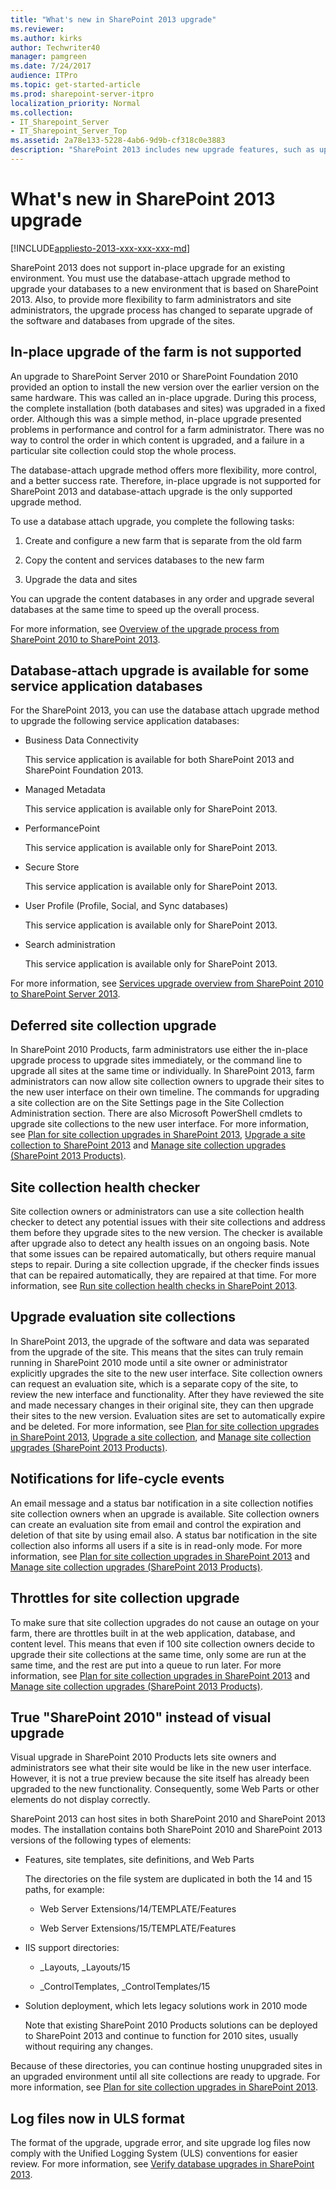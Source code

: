 ```yaml
---
title: "What's new in SharePoint 2013 upgrade"
ms.reviewer: 
ms.author: kirks
author: Techwriter40
manager: pamgreen
ms.date: 7/24/2017
audience: ITPro
ms.topic: get-started-article
ms.prod: sharepoint-server-itpro
localization_priority: Normal
ms.collection:
- IT_Sharepoint_Server
- IT_Sharepoint_Server_Top
ms.assetid: 2a78e133-5228-4ab6-9d9b-cf318c0e3883
description: "SharePoint 2013 includes new upgrade features, such as upgrade for service applications, a site health checker, and upgrade for site collections."
---
```


# What's new in SharePoint 2013 upgrade

[!INCLUDE[appliesto-2013-xxx-xxx-xxx-md](../includes/appliesto-2013-xxx-xxx-xxx-md.md)]
  
SharePoint 2013 does not support in-place upgrade for an existing environment. You must use the database-attach upgrade method to upgrade your databases to a new environment that is based on SharePoint 2013. Also, to provide more flexibility to farm administrators and site administrators, the upgrade process has changed to separate upgrade of the software and databases from upgrade of the sites. 
  
## In-place upgrade of the farm is not supported
<a name="NoInplace"> </a>

An upgrade to SharePoint Server 2010 or SharePoint Foundation 2010 provided an option to install the new version over the earlier version on the same hardware. This was called an in-place upgrade. During this process, the complete installation (both databases and sites) was upgraded in a fixed order. Although this was a simple method, in-place upgrade presented problems in performance and control for a farm administrator. There was no way to control the order in which content is upgraded, and a failure in a particular site collection could stop the whole process.
  
The database-attach upgrade method offers more flexibility, more control, and a better success rate. Therefore, in-place upgrade is not supported for SharePoint 2013 and database-attach upgrade is the only supported upgrade method.
  
To use a database attach upgrade, you complete the following tasks:
  
1. Create and configure a new farm that is separate from the old farm
    
2. Copy the content and services databases to the new farm
    
3. Upgrade the data and sites
    
You can upgrade the content databases in any order and upgrade several databases at the same time to speed up the overall process.
  
For more information, see [Overview of the upgrade process from SharePoint 2010 to SharePoint 2013](overview-of-the-upgrade-process-from-sharepoint-2010-to-sharepoint-2013.md).
  
## Database-attach upgrade is available for some service application databases
<a name="DBattachforservices"> </a>

For the SharePoint 2013, you can use the database attach upgrade method to upgrade the following service application databases:
  
- Business Data Connectivity
    
    This service application is available for both SharePoint 2013 and SharePoint Foundation 2013.
    
- Managed Metadata
    
    This service application is available only for SharePoint 2013.
    
- PerformancePoint
    
    This service application is available only for SharePoint 2013.
    
- Secure Store
    
    This service application is available only for SharePoint 2013.
    
- User Profile (Profile, Social, and Sync databases)
    
    This service application is available only for SharePoint 2013.
    
- Search administration
    
    This service application is available only for SharePoint 2013.
    
For more information, see [Services upgrade overview from SharePoint 2010 to SharePoint Server 2013](services-upgrade-overview-from-sharepoint-2010-to-sharepoint-server-2013.md).
  
## Deferred site collection upgrade
<a name="SiteCollUpgrade"> </a>

In SharePoint 2010 Products, farm administrators use either the in-place upgrade process to upgrade sites immediately, or the command line to upgrade all sites at the same time or individually. In SharePoint 2013, farm administrators can now allow site collection owners to upgrade their sites to the new user interface on their own timeline. The commands for upgrading a site collection are on the Site Settings page in the Site Collection Administration section. There are also Microsoft PowerShell cmdlets to upgrade site collections to the new user interface. For more information, see [Plan for site collection upgrades in SharePoint 2013](/previous-versions/office/sharepoint-server-2010/ff191199(v=office.14)), [Upgrade a site collection to SharePoint 2013](upgrade-a-site-collection-to-sharepoint-2013.md) and [Manage site collection upgrades (SharePoint 2013 Products)](/SharePoint/upgrade-and-update/manage-site-collection-upgrades-to-sharepoint-2013).
  
## Site collection health checker
<a name="HealthChecker"> </a>

Site collection owners or administrators can use a site collection health checker to detect any potential issues with their site collections and address them before they upgrade sites to the new version. The checker is available after upgrade also to detect any health issues on an ongoing basis. Note that some issues can be repaired automatically, but others require manual steps to repair. During a site collection upgrade, if the checker finds issues that can be repaired automatically, they are repaired at that time. For more information, see [Run site collection health checks in SharePoint 2013](/SharePoint/sharepoint-server).
  
## Upgrade evaluation site collections
<a name="EvalSites"> </a>

In SharePoint 2013, the upgrade of the software and data was separated from the upgrade of the site. This means that the sites can truly remain running in SharePoint 2010 mode until a site owner or administrator explicitly upgrades the site to the new user interface. Site collection owners can request an evaluation site, which is a separate copy of the site, to review the new interface and functionality. After they have reviewed the site and made necessary changes in their original site, they can then upgrade their sites to the new version. Evaluation sites are set to automatically expire and be deleted. For more information, see [Plan for site collection upgrades in SharePoint 2013](/previous-versions/office/sharepoint-server-2010/ff191199(v=office.14)#EvalSites), [Upgrade a site collection](upgrade-a-site-collection.md), and [Manage site collection upgrades (SharePoint 2013 Products)](/SharePoint/upgrade-and-update/manage-site-collection-upgrades-to-sharepoint-2013).
  
## Notifications for life-cycle events
<a name="Notifications"> </a>

An email message and a status bar notification in a site collection notifies site collection owners when an upgrade is available. Site collection owners can create an evaluation site from email and control the expiration and deletion of that site by using email also. A status bar notification in the site collection also informs all users if a site is in read-only mode. For more information, see [Plan for site collection upgrades in SharePoint 2013](/previous-versions/office/sharepoint-server-2010/ff191199(v=office.14)#Notifications) and [Manage site collection upgrades (SharePoint 2013 Products)](/SharePoint/upgrade-and-update/manage-site-collection-upgrades-to-sharepoint-2013).
  
## Throttles for site collection upgrade
<a name="Notifications"> </a>

To make sure that site collection upgrades do not cause an outage on your farm, there are throttles built in at the web application, database, and content level. This means that even if 100 site collection owners decide to upgrade their site collections at the same time, only some are run at the same time, and the rest are put into a queue to run later. For more information, see [Plan for site collection upgrades in SharePoint 2013](/previous-versions/office/sharepoint-server-2010/ff191199(v=office.14)#Throttling) and [Manage site collection upgrades (SharePoint 2013 Products)](/SharePoint/upgrade-and-update/manage-site-collection-upgrades-to-sharepoint-2013).
  
## True "SharePoint 2010" instead of visual upgrade
<a name="SiteMode"> </a>

Visual upgrade in SharePoint 2010 Products lets site owners and administrators see what their site would be like in the new user interface. However, it is not a true preview because the site itself has already been upgraded to the new functionality. Consequently, some Web Parts or other elements do not display correctly.
  
SharePoint 2013 can host sites in both SharePoint 2010 and SharePoint 2013 modes. The installation contains both SharePoint 2010 and SharePoint 2013 versions of the following types of elements:
  
- Features, site templates, site definitions, and Web Parts
    
    The directories on the file system are duplicated in both the 14 and 15 paths, for example:
    
  - Web Server Extensions/14/TEMPLATE/Features 
    
  - Web Server Extensions/15/TEMPLATE/Features
    
- IIS support directories:
    
  - _Layouts, _Layouts/15
    
  - _ControlTemplates, _ControlTemplates/15
    
- Solution deployment, which lets legacy solutions work in 2010 mode
    
    Note that existing SharePoint 2010 Products solutions can be deployed to SharePoint 2013 and continue to function for 2010 sites, usually without requiring any changes. 
    
Because of these directories, you can continue hosting unupgraded sites in an upgraded environment until all site collections are ready to upgrade. For more information, see [Plan for site collection upgrades in SharePoint 2013](/previous-versions/office/sharepoint-server-2010/ff191199(v=office.14)#SiteModes).
  
## Log files now in ULS format
<a name="SiteMode"> </a>

The format of the upgrade, upgrade error, and site upgrade log files now comply with the Unified Logging System (ULS) conventions for easier review. For more information, see [Verify database upgrades in SharePoint 2013](verify-upgrade.md).
  

